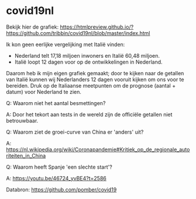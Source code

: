 # covid19nl

Bekijk hier de grafiek: https://htmlpreview.github.io/?https://github.com/tribbin/covid19nl/blob/master/index.html

Ik kon geen eerlijke vergelijking met Italië vinden:
- Nederland telt 17,18 miljoen inwoners en Italië 60,48 miljoen.
- Italië loopt 12 dagen voor op de ontwikkelingen in Nederland.

Daarom heb ik mijn eigen grafiek gemaakt; door te kijken naar de getallen van Italië kunnen wij Nederlanders 12 dagen vooruit kijken om ons voor te bereiden. Druk op de Italiaanse meetpunten om de prognose (aantal + datum) voor Nederland te zien.

Q: Waarom niet het aantal besmettingen?

A: Door het tekort aan tests in de wereld zijn de officiële getallen niet betrouwbaar.

Q: Waarom ziet de groei-curve van China er 'anders' uit?

A: https://nl.wikipedia.org/wiki/Coronapandemie#Kritiek_op_de_regionale_autoriteiten_in_China

Q: Waarom heeft Spanje 'een slechte start'?

A: https://youtu.be/46724_yvBE4?t=2586

Databron: https://github.com/pomber/covid19

